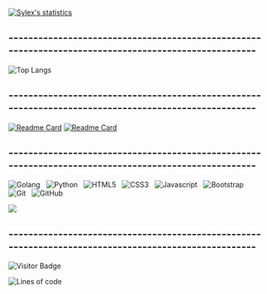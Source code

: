 [![Sylex's statistics](https://github-readme-stats.vercel.app/api?username=x33lyS&show_icons=true&theme=dark&border_radius=30&hide=issues)](#)

## -----------------------------------------------------------------------------------------------------

![Top Langs](https://github-readme-stats.vercel.app/api/top-langs/?username=x33lyS&hide=TeX&layout=compact&theme=dark&border_radius=30)

## -----------------------------------------------------------------------------------------------------
<a href="https://groupie-tracker-x33lys.herokuapp.com/">![Readme Card](https://github-readme-stats.vercel.app/api/pin/?username=x33lyS&repo=Groupie-tracker&theme=dark&border_radius=30)</a>
<a href="https://github.com/x33lyS/Ascii-art-web">![Readme Card](https://github-readme-stats.vercel.app/api/pin/?username=x33lyS&repo=Ascii-art-web&theme=dark&border_radius=30)</a>

## -----------------------------------------------------------------------------------------------------

![Golang](https://img.shields.io/badge/-Golang-black?logo=go&style=for-the-badge)&nbsp;&nbsp;
![Python](https://img.shields.io/badge/-Python-black?logo=python&style=for-the-badge)&nbsp;&nbsp;
![HTML5](https://img.shields.io/badge/-HTML5-black?logo=html5&style=for-the-badge)&nbsp;&nbsp;
![CSS3](https://img.shields.io/badge/-CSS3-black?logo=css3&style=for-the-badge)&nbsp;&nbsp;
![Javascript](https://img.shields.io/badge/-Javascript-black?logo=javascript&style=for-the-badge)&nbsp;&nbsp;
![Bootstrap](https://img.shields.io/badge/-Bootstrap-black?logo=bootstrap&style=for-the-badge)&nbsp;&nbsp;
![Git](https://img.shields.io/badge/-Git-black?logo=git&style=for-the-badge)&nbsp;&nbsp;
![GitHub](https://img.shields.io/badge/-GitHub-black?logo=github&style=for-the-badge)&nbsp;&nbsp;

<a href="https://hacked-github-stat-trophies.vercel.app/?username=x33lyS&no-bg=true&no-frame=true&column=5&rank=SECRET,SSS,SS,S,AAA,AA,A,B">
  <img align="center" src="https://hacked-github-stat-trophies.vercel.app/?username=x33lyS&column=5&row=1&rank=SECRET,SSS,SS,S,AAA,AA,A,B&title=AllSuperRank,MultiLanguage,Joined2020,Commit,Repositories"/>
</a>


## -----------------------------------------------------------------------------------------------------

![Visitor Badge](https://visitor-badge.laobi.icu/badge?page_id=x33lyS.x33lyS)


![Lines of code](https://img.shields.io/badge/From%20Hello%20World%20I%27ve%20Written-1.9%20million%20lines%20of%20code-white)
